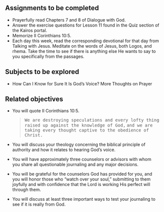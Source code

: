 ---
---

## Assignments to be completed

- Prayerfully read Chapters 7 and 8 of Dialogue with God.
- Answer the exercise questions for Lesson 11 found in the Quiz section of the Kairos portal.
- Memorize II Corinthians 10:5.
- Each day this week, read the corresponding devotional for that day from Talking with Jesus. Meditate on the words of Jesus, both Logos, and rhema. Take the time to see if there is anything else He wants to say to you specifically from the passages.

## Subjects to be explored

- How Can I Know for Sure It Is God’s Voice? More Thoughts on Prayer

## Related objectives

- You will quote II Corinthians 10:5.
  > <samp>We are destroying speculations and every lofty thing raised up against the knowledge of God,</samp>
  <samp>and we are taking every thought captive to the obedience of Christ.</samp>

- You will discuss your theology concerning the biblical principle of authority and how it relates to hearing God’s voice.
- You will have approximately three counselors or advisors with whom you share all questionable journaling and any major decisions.
- You will be grateful for the counselors God has provided for you, and you will honor those who “watch over your soul,” submitting to them joyfully and with confidence that the Lord is working His perfect will through them.
- You will discuss at least three important ways to test your journaling to see if it is really from God.

